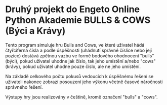 Druhý projekt do Engeto Online Python Akademie
BULLS & COWS (Býci a Krávy)
==============================================================
Tento program simuluje hru Bulls and Cows, ve které uživatel
hádá čtyřciferná čísla a podle úspěšnosti (uhádnutí správné
číslice nebo její pozice) dostává zpětnou vazbu ve formě
bodového ohodnocení "bulls" (býci), pokud uživatel uhodne jak
číslo, tak jeho umístění a/nebo "cows" (krávy), pokud uživatel
uhodne pouze číslo, ale ne jeho umístění.

Na základě celkového počtu pokusů vedoucích k úspěšnému řešení
se uživateli nakonec zobrazí posouzení jeho výkonu včetně
časové náročnosti správného řešení.

Výstupy hry jsou realizovány v češtině, kromě označení
"bulls" a "cows".
